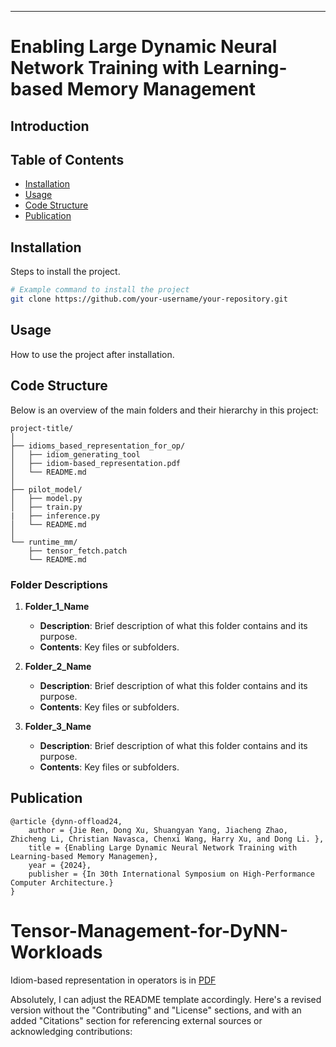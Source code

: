 ---

# Enabling Large Dynamic Neural Network Training with Learning-based Memory Management

## Introduction



## Table of Contents
- [Installation](#installation)
- [Usage](#usage)
- [Code Structure](#code-structure)
- [Publication](#publication)

## Installation
Steps to install the project.

```bash
# Example command to install the project
git clone https://github.com/your-username/your-repository.git
```

## Usage
How to use the project after installation.

## Code Structure
Below is an overview of the main folders and their hierarchy in this project:

```
project-title/
│
├── idioms_based_representation_for_op/
│   ├── idiom_generating_tool
│   ├── idiom-based_representation.pdf
│   └── README.md
│
├── pilot_model/
│   ├── model.py
│   ├── train.py
|   ├── inference.py
│   └── README.md
│
└── runtime_mm/
    ├── tensor_fetch.patch
    └── README.md
```

### Folder Descriptions
1. **Folder_1_Name**
   - **Description**: Brief description of what this folder contains and its purpose.
   - **Contents**: Key files or subfolders.

2. **Folder_2_Name**
   - **Description**: Brief description of what this folder contains and its purpose.
   - **Contents**: Key files or subfolders.

3. **Folder_3_Name**
   - **Description**: Brief description of what this folder contains and its purpose.
   - **Contents**: Key files or subfolders.

## Publication
```
@article {dynn-offload24,
	author = {Jie Ren, Dong Xu, Shuangyan Yang, Jiacheng Zhao, Zhicheng Li, Christian Navasca, Chenxi Wang, Harry Xu, and Dong Li. },
	title = {Enabling Large Dynamic Neural Network Training with Learning-based Memory Managemen},
	year = {2024},
	publisher = {In 30th International Symposium on High-Performance Computer Architecture.}
}
```


# Tensor-Management-for-DyNN-Workloads

Idiom-based representation in operators is in [PDF](idiom-based_representation.pdf)


Absolutely, I can adjust the README template accordingly. Here's a revised version without the "Contributing" and "License" sections, and with an added "Citations" section for referencing external sources or acknowledging contributions:
